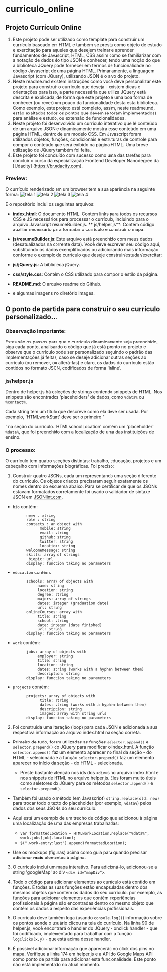 # curriculo_online
## Projeto Currículo Online

1. Este projeto pode ser utilizado como template para construir um currículo baseado em HTML e também se presta como objeto de estudo e exercitação para aqueles que desejem treinar e aprender fundamentos de Javascript, HTML, CSS assim como se familiarizar com a notação de dados do tipo JSON e conhecer, tendo uma noção do que a biblioteca JQuery pode fornecer em termos de funcionalidade no código Javascript de uma página HTML. Primariamente, a linguagem Javascript (com JQuery), utilizando JSON é o alvo do projeto.
2. Neste readme.md existem instruções como você deve personalizar este projeto para construir o currículo que deseja - existem dicas e orientações para isso, a parte necessária que utiliza JQuery está descrita e explicada, de forma que este projeto é uma boa forma de conhecer (ou rever) um pouco da funcionalidade desta esta biblioteca. Como exemplo, este projeto está completo, assim, neste readme.md, estão exaltados todos os pontos que devem (e foram implementados) para análise e estudo, ou extensão de funcionalidades.
2. Neste projeto foi desenvolvido um currículo interativo que lê conteúdo de um arquivo JSON e dinamicamente mostra esse conteúdo em uma página HTML, dentro de um modelo CSS. Em Javascript foram utilizados objetos, funções, condicionais e estruturas de controle para compor o conteúdo que será exibido na página HTML. Uma breve utilização de JQuery também foi feita.
3. Este projeto foi concluído com sucesso como uma das tarefas para concluir o curso da especialização Frontend Developer Nanodegree da [Udacity] (https://br.udacity.com).


### Preview:
O currículo renderizado em um browser tem a sua aparência na seguinte forma:
![tela 1](https://lqz02q-dm2306.files.1drv.com/y4mID1HDWZbzVcQA12GVYfAPwWm_SU73McfsGExZKDPziAJ64Yscl697EJqtCVh1gZrgWM7Q1v_feuJLoDuvi7EaJgBrhamp8wfkhNCDNIbNDkvE_aIQIir1P4wb3na8TX2-PjDfwWBCY3Sq7EdUwbWXreEEliQTJApDIIVbpcs2f6xzHcz3NtgHkpxg2rc6BrWWHVeOIYHhQdVpwiOZyKNyw?width=1261&height=892&cropmode=none)
![tela 2](https://afrrwq-dm2306.files.1drv.com/y4mU2AC55pvMD05tBiS_PWbi5NOWUBzMMKeQ_RjKBYxFMKOCNGp-2pdbfO6V5G1QaWyheYo8Gi0G4EsT9YPjIbTJqeXQY7GGRTOkI9Ar3Cmp84OAPlJWiTPbT3leGDZogxnPGxtb71_jEc3P_k_qJuFys6qezKGy5xIi3AIAr7hNTyE85ToLseAau6BItO0yLVbCpNpipdN8nHJ3g3hKQFVQw?width=1261&height=892&cropmode=none)
![tela 3](https://zevdhw.dm2302.livefilestore.com/y4mvgZSgWxZPATwLWZCnfgsYzjqszSBwy7KaND1jEQ57SFn8MgNsdlc9hy_sSB6wCnoYaXwzS2-h2AwlJRWoFUflPRCl1gMgIeCJ6FeK8wmFGzn3rpE0Rc4qUvvu1oG-ygBtQbcVGbJXeA1sw5bfo5rW7yJd1-6Fdid7LctEuxCpOPrdnqQ-GFfC8VyXQYzCiYg-NlS8trzsVfXPnqzhijX8w?width=1263&height=612&cropmode=none)
![tela 4](https://nkm6bw.dm1.livefilestore.com/y4mWEeaedhShVxFqG65SvPABQFUTQp6UfZUKFRK1M3YGuvB3FAHsQ6CPgCt-h8xBfU1iHO6AFrl52yyC2zoGnAKy_66FzzsTmSf3PVsv9nd0dooK-gi57KL0PDUq6beib8NjwNw5wgtTlj8Qyj6ryt8y3KWTJcTy40Qpmbu_vHyLNGOkJh9M-Qn2KwH41Uq0FSKeH05oDMh1WcJItsPECjB2Q?width=1263&height=608&cropmode=none)

E o repositório inclui os seguintes arquivos:

* **index.html**: O documento HTML. Contém links para todos os recursos CSS e JS necessários para processar o currículo, incluindo para o arquivo Javascript resumeBuilder.js.
** js/helper.js**: Contém código auxiliar necessário para formatar o currículo e construir o mapa. 
* **js/resumeBuilder.js**: Este arquivo está preenchido com meus dados (desatualizados na corrente data). Você deve escrever seu código aqui, substituindo os dados exemplificados ou adicionando mais informação conforme o exemplo de currículo que deseje construir/estudar/exercitar;
* **js/jQuery.js**: A biblioteca jQuery.
* **css/style.css**: Contém o CSS utilizado para compor o estilo da página. 
* **README.md**: O arquivo readme do Github.

* e algumas imagens no diretório images.

## O ponto de partida para construir o seu currículo personalizado...

### Observação importante:
Estes são os passos para que o currículo dinamicamente seja preenchido, siga cada ponto, analisando o código que já está pronto no projeto e observe que o currículo pode ser personalizado seguindo o padrão das implementações já feitas, caso se deseje adicionar outras seções ao currículo (ou remover, ou alterá-las) e claro, os dados do currículo estão contidos no formato JSON, codificados de forma 'inline'.
 
### js/helper.js
Dentro de helper.js há coleções de strings contendo snippets de HTML. Nos snippets são encontrados 'placeholders' de dados, como `%data%` ou `%contact%`.

Cada string tem um título que descreve como ela deve ser usada. Por exemplo, 'HTMLworkStart' deve ser o primeiro '<div>' na seção do currículo. 'HTMLschoolLocation' contém um 'placeholder' `%data%`, que foi preenchido com a localização de uma das instituições de ensino.

### O processo:
O currículo tem quatro secções distintas: trabalho, educação, projetos e um cabeçalho com informações biográficas. Foi preciso:

1. Construir quatro JSONs, cada um representando uma seção diferente do currículo. Os objetos criados precisaram seguir exatamente os nomes dentro do esquema abaixo. Para se certificar de que os JSONs estavam formatados corretamente foi usado o validador de sintaxe JSON em <a href="http://jsonlint.com/" target="_blank"> JSONlint.com</a>.

* `bio` contém:
        
            name : string
            role : string
            contacts : an object with
                  mobile: string
                  email: string 
                  github: string
                  twitter: string 
                  location: string
            welcomeMessage: string 
            skills: array of strings
             biopic: url
            display: function taking no parameters

* `education` contém:
      
            schools: array of objects with
                 name: string
                 location: string
                 degree: string
                 majors: array of strings
                 dates: integer (graduation date)
                 url: string
            onlineCourses: array with
                 title: string
                 school: string
                 date: integer (date finished)
                 url: string
            display: function taking no parameters

* `work` contém:
          
            jobs: array of objects with
                 employer: string 
                 title: string 
                 location: string 
                 dates: string (works with a hyphen between them)
                 description: string 
            display: function taking no parameters

* `projects` contém:

            projects: array of objects with
                  title: string 
                  dates: string (works with a hyphen between them)
                  description: string
                  images: array with string urls
            display: function taking no parameters

2. Foi construída uma iteração (loop) para cada JSON e adicionada a sua respectiva informação ao arquivo index.html na seção correta.

* Primeiro de tudo, foram utilizadas as funções `selector.append()` e `selector.prepend()` do JQuery  para modificar o index.html.  A função `selector.append()` faz um elemento aparecer no final da seção - do HTML - selecionada e a função `selector.prepend()` faz um elemento aparecer no início da seção - do HTML - selecionada.
 	
	* Preste bastante atenção nos ids dos `<div>`s no arquivo index.html e nos snippets de HTML no arquivo helper.js. Eles foram muito úteis como seletores do JQuery para os métodos `selector.append()` e `selector.prepend()`.
   
* Também foi usado o método (em Javascript)  `string.replace(old, new)` para trocar todo o texto do placeholder (por exemplo, `%data%`) pelos dados dos seus JSONs do seu currículo.

* Aqui está um exemplo de um trecho de código que adicionou à página uma localização de uma das empresas trabalhadas:

   * `var formattedLocation = HTMLworkLocation.replace("%data%", work.jobs[job].location);`
   * `$(".work-entry:last").append(formattedLocation);`

 * Use os mockups (figuras) acima como guia para quando precisar adicionar **mais** elementos à página.

3. O currículo inclui um mapa interativo. Para adicioná-lo, adicionou-se a string 'googleMap' ao div `<div id=”mapDiv”>`.

4. Todo o código para adicionar elementos ao currículo está contido em funções. E todas as suas funções estão encapsuladas dentro dos mesmos objetos que contém os dados do seu currículo. por exemplo, as funções para adicionar elementos que contém experiências profissionais à página são encontradas dentro do mesmo objeto que contêm os dados a respeito das experiências profissionais.

5. O currículo deve também loga (usando `console.log()`) informação sobre os pontos aonde o usuário clicou na tela do currículo. Na linha 90 de  helper.js, você encontrará o handler do JQuery - onclick handler - que foi codificado, implementado para trabalhar com a função `logClicks(x,y)` - que está acima desse handler.
6. É possível adicionar informação que aparecerão no click dos pins no mapa. Verifique a linha 174 em helper.js e a API do Google Maps API como ponto de partida para adicionar esta funcionalidade. Este ponto não está implementado no atual momento.

